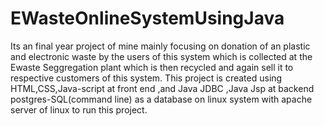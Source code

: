 # EWasteOnlineSystemUsingJava
Its an final year project of mine mainly focusing on donation of an plastic and electronic waste by 
the users of this system which is collected at the  Ewaste Seggregation plant  which is then 
recycled and again sell it to respective customers of this system.
This project is created using HTML,CSS,Java-script at front end ,and Java JDBC ,Java Jsp at backend
postgres-SQL(command line) as a database on linux system
with apache server of linux to run this project.
